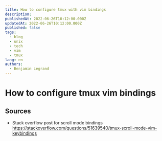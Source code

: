 ```yaml
---
title: How to configure tmux with vim bindings
description: 
publishedAt: 2022-06-26T10:12:00.000Z
updatedAt: 2022-06-26T10:12:00.000Z
published: false
tags:
  - blog
  - unix
  - tech
  - vim
  - tmux
lang: en
authors:
  - Benjamin Legrand
---
```


# How to configure tmux vim bindings



## Sources

- Stack overflow post for scroll mode bindings <https://stackoverflow.com/questions/51639540/tmux-scroll-mode-vim-keybindings> 
